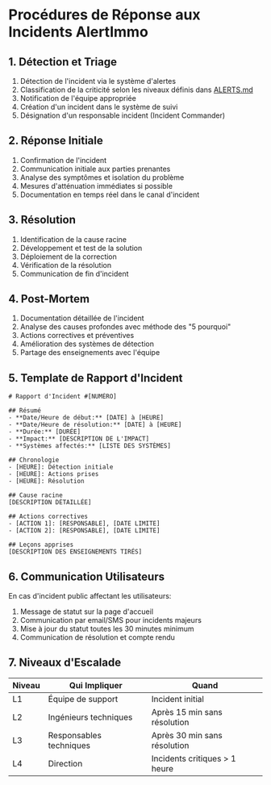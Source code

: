 
# Procédures de Réponse aux Incidents AlertImmo

## 1. Détection et Triage

1. Détection de l'incident via le système d'alertes
2. Classification de la criticité selon les niveaux définis dans [ALERTS.md](ALERTS.md)
3. Notification de l'équipe appropriée
4. Création d'un incident dans le système de suivi
5. Désignation d'un responsable incident (Incident Commander)

## 2. Réponse Initiale

1. Confirmation de l'incident
2. Communication initiale aux parties prenantes
3. Analyse des symptômes et isolation du problème
4. Mesures d'atténuation immédiates si possible
5. Documentation en temps réel dans le canal d'incident

## 3. Résolution

1. Identification de la cause racine
2. Développement et test de la solution
3. Déploiement de la correction
4. Vérification de la résolution
5. Communication de fin d'incident

## 4. Post-Mortem

1. Documentation détaillée de l'incident
2. Analyse des causes profondes avec méthode des "5 pourquoi"
3. Actions correctives et préventives
4. Amélioration des systèmes de détection
5. Partage des enseignements avec l'équipe

## 5. Template de Rapport d'Incident

```
# Rapport d'Incident #[NUMÉRO]

## Résumé
- **Date/Heure de début:** [DATE] à [HEURE]
- **Date/Heure de résolution:** [DATE] à [HEURE]
- **Durée:** [DURÉE]
- **Impact:** [DESCRIPTION DE L'IMPACT]
- **Systèmes affectés:** [LISTE DES SYSTÈMES]

## Chronologie
- [HEURE]: Détection initiale
- [HEURE]: Actions prises
- [HEURE]: Résolution

## Cause racine
[DESCRIPTION DÉTAILLÉE]

## Actions correctives
- [ACTION 1]: [RESPONSABLE], [DATE LIMITE]
- [ACTION 2]: [RESPONSABLE], [DATE LIMITE]

## Leçons apprises
[DESCRIPTION DES ENSEIGNEMENTS TIRÉS]
```

## 6. Communication Utilisateurs

En cas d'incident public affectant les utilisateurs:

1. Message de statut sur la page d'accueil
2. Communication par email/SMS pour incidents majeurs
3. Mise à jour du statut toutes les 30 minutes minimum
4. Communication de résolution et compte rendu

## 7. Niveaux d'Escalade

| Niveau | Qui Impliquer | Quand |
|--------|---------------|-------|
| L1 | Équipe de support | Incident initial |
| L2 | Ingénieurs techniques | Après 15 min sans résolution |
| L3 | Responsables techniques | Après 30 min sans résolution |
| L4 | Direction | Incidents critiques > 1 heure |
